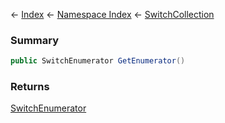 ← [Index](Api-Index) ← [Namespace Index](Namespace-Index) ← [SwitchCollection](VRage.Game.ModAPI.Ingame.Utilities.MyCommandLine+SwitchCollection)

### Summary

```csharp
public SwitchEnumerator GetEnumerator()
```

### Returns

[SwitchEnumerator](VRage.Game.ModAPI.Ingame.Utilities.MyCommandLine+SwitchEnumerator)


